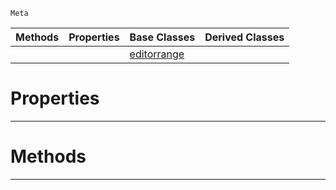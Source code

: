  `Meta`

|Methods|Properties|Base Classes|Derived Classes|
|---|---|---|---|
| | |[editorrange](editorrange.md)| |


 #  Properties


---  
 #  Methods


---  
 

 